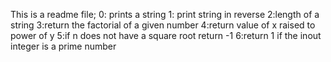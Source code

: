 This is a readme file;
0: prints a string
1: print string in reverse
2:length of a string
3:return the factorial of a given number
4:return value of x raised to power of y
5:if n does not have a square root return -1
6:return 1 if the inout integer is a prime number
